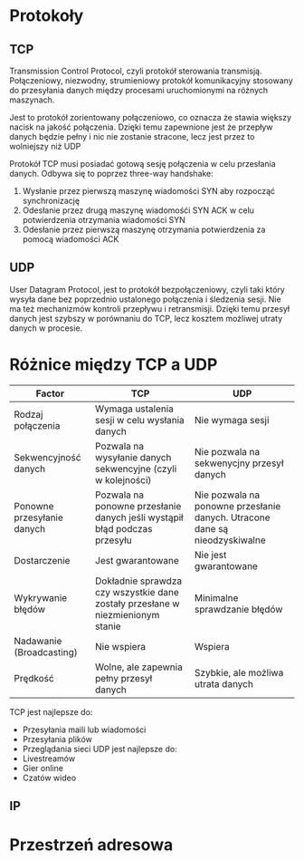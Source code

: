 
# Protokoły

## TCP
Transmission Control Protocol, czyli protokół sterowania transmisją.
Połączeniowy, niezwodny, strumieniowy protokół komunikacyjny stosowany do przesyłania danych między procesami uruchomionymi na różnych maszynach.

Jest to protokół zorientowany połączeniowo, co oznacza że stawia większy nacisk na jakość połączenia. Dzięki temu zapewnione jest że przepływ danych będzie pełny i nic nie zostanie stracone, lecz jest przez to wolniejszy niż UDP

Protokół TCP musi posiadać gotową sesję połączenia w celu przesłania danych. Odbywa się to poprzez three-way handshake:
1. Wysłanie przez pierwszą maszynę wiadomości SYN aby rozpocząć synchronizację
2. Odesłanie przez drugą maszynę wiadomośći SYN ACK w celu potwierdzenia otrzymania wiadomości SYN
3. Odesłanie przez pierwszą maszynę otrzymania potwierdzenia za pomocą wiadomości ACK
## UDP
User Datagram Protocol, jest to protokół bezpołączeniowy, czyli taki który wysyła dane bez poprzednio ustalonego połączenia i śledzenia sesji. Nie ma też mechanizmów kontroli przepływu i retransmisji. Dzięki temu przesył danych jest szybszy w porównaniu do TCP, lecz kosztem możliwej utraty danych w procesie. 

# Różnice między TCP a UDP
| Factor | TCP | UDP |
| ---- | ---- | ---- |
| Rodzaj połączenia | Wymaga ustalenia sesji w celu wysłania danych | Nie wymaga sesji |
| Sekwencyjność danych | Pozwala na wysyłanie danych sekwencyjne (czyli w kolejności) | Nie pozwala na sekwenycjny przesył danych |
| Ponowne przesyłanie danych | Pozwala na ponowne przesłanie danych jeśli wystąpił błąd podczas przesyłu | Nie pozwala na ponowne przesłanie danych. Utracone dane są nieodzyskiwalne |
| Dostarczenie | Jest gwarantowane | Nie jest gwarantowane |
| Wykrywanie błędów | Dokładnie sprawdza czy wszystkie dane zostały przesłane w niezmienionym stanie | Minimalne sprawdzanie błędów |
| Nadawanie (Broadcasting) | Nie wspiera | Wspiera |
| Prędkość | Wolne, ale zapewnia pełny przesył danych | Szybkie, ale możliwa utrata danych |

TCP jest najlepsze do:
- Przesyłania maili lub wiadomości
- Przesyłania plików
- Przeglądania sieci
UDP jest najlepsze do:
- Livestreamów
- Gier online
- Czatów wideo

## IP


# Przestrzeń adresowa